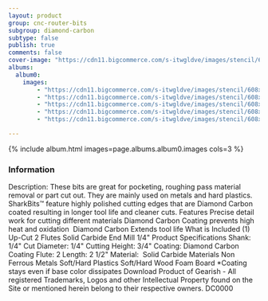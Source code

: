 ```yaml
---
layout: product
group: cnc-router-bits
subgroup: diamond-carbon
subtype: false
publish: true
comments: false
cover-image: "https://cdn11.bigcommerce.com/s-itwgldve/images/stencil/608x608/products/3220/7627/sb-11014-dc_s_w_1__29874.1675310614.png?c=2"
albums:
  album0:
    images:
        - "https://cdn11.bigcommerce.com/s-itwgldve/images/stencil/608x608/products/3220/7627/sb-11014-dc_s_w_1__29874.1675310614.png?c=2"
        - "https://cdn11.bigcommerce.com/s-itwgldve/images/stencil/608x608/products/3220/7707/11014-Bit_Spinning__50154.1675310614.gif?c=2"
        - "https://cdn11.bigcommerce.com/s-itwgldve/images/stencil/608x608/products/3220/7677/11014dc__59052.1675310614.png?c=2"
        - "https://cdn11.bigcommerce.com/s-itwgldve/images/stencil/608x608/products/3220/7662/11014-DC_in_use__86681.1675310614.JPG?c=2"
        - "https://cdn11.bigcommerce.com/s-itwgldve/images/stencil/608x608/products/3220/7405/SB-11014-DC__98428.1675310614.png?c=2"

---
```


{% include album.html images=page.albums.album0.images cols=3 %}

### Information

Description:
 These bits are great for pocketing, roughing pass material removal or part cut out. They are mainly used on metals and hard plastics.   SharkBits™ feature highly polished cutting edges that are Diamond Carbon coated resulting in longer tool life and cleaner cuts.  Features  Precise detail work for cutting different materials Diamond Carbon Coating prevents high heat and oxidation  Diamond Carbon Extends tool life  What is Included  (1) Up-Cut 2 Flutes Solid Carbide End Mill 1/4"  Product Specifications  Shank: 1/4" Cut Diameter: 1/4" Cutting Height: 3/4" Coating: Diamond Carbon Coating Flute: 2 Length: 2 1/2" Material:  Solid Carbide  Materials  Non Ferrous Metals Soft/Hard Plastics Soft/Hard Wood Foam Board  *Coating stays even if base color dissipates Download Product of Gearish - All registered Trademarks, Logos and other Intellectual Property found on the Site or mentioned herein belong to their respective owners. DC0000  

